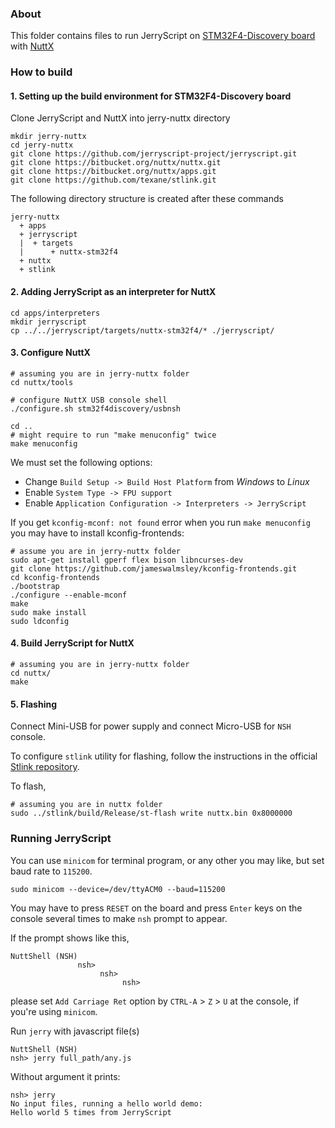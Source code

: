 ### About

This folder contains files to run JerryScript on
[STM32F4-Discovery board](http://www.st.com/content/st_com/en/products/evaluation-tools/product-evaluation-tools/mcu-eval-tools/stm32-mcu-eval-tools/stm32-mcu-discovery-kits/stm32f4discovery.html) with [NuttX](http://nuttx.org/)

### How to build

#### 1. Setting up the build environment for STM32F4-Discovery board

Clone JerryScript and NuttX into jerry-nuttx directory

```
mkdir jerry-nuttx
cd jerry-nuttx
git clone https://github.com/jerryscript-project/jerryscript.git
git clone https://bitbucket.org/nuttx/nuttx.git
git clone https://bitbucket.org/nuttx/apps.git
git clone https://github.com/texane/stlink.git
```

The following directory structure is created after these commands

```
jerry-nuttx
  + apps
  + jerryscript
  |  + targets
  |      + nuttx-stm32f4
  + nuttx
  + stlink
```

#### 2. Adding JerryScript as an interpreter for NuttX

```
cd apps/interpreters
mkdir jerryscript
cp ../../jerryscript/targets/nuttx-stm32f4/* ./jerryscript/
```

#### 3. Configure NuttX

```
# assuming you are in jerry-nuttx folder
cd nuttx/tools

# configure NuttX USB console shell
./configure.sh stm32f4discovery/usbnsh

cd ..
# might require to run "make menuconfig" twice
make menuconfig
```

We must set the following options:

* Change `Build Setup -> Build Host Platform` from _Windows_ to _Linux_
* Enable `System Type -> FPU support`
* Enable `Application Configuration -> Interpreters -> JerryScript`

If you get `kconfig-mconf: not found` error when you run `make menuconfig` you may have to install kconfig-frontends:

```
# assume you are in jerry-nuttx folder
sudo apt-get install gperf flex bison libncurses-dev
git clone https://github.com/jameswalmsley/kconfig-frontends.git
cd kconfig-frontends
./bootstrap
./configure --enable-mconf
make
sudo make install
sudo ldconfig
```

#### 4. Build JerryScript for NuttX

```
# assuming you are in jerry-nuttx folder
cd nuttx/
make
```

#### 5. Flashing

Connect Mini-USB for power supply and connect Micro-USB for `NSH` console.

To configure `stlink` utility for flashing, follow the instructions in the official [Stlink repository](https://github.com/texane/stlink).

To flash,
```
# assuming you are in nuttx folder
sudo ../stlink/build/Release/st-flash write nuttx.bin 0x8000000
```

### Running JerryScript

You can use `minicom` for terminal program, or any other you may like, but set
baud rate to `115200`.

```
sudo minicom --device=/dev/ttyACM0 --baud=115200
```

You may have to press `RESET` on the board and press `Enter` keys on the console
several times to make `nsh` prompt to appear.

If the prompt shows like this,
```
NuttShell (NSH)
               nsh>
                    nsh>
                         nsh>
```
please set `Add Carriage Ret` option by `CTRL-A` > `Z` > `U` at the console,
if you're using `minicom`.


Run `jerry` with javascript file(s)

```
NuttShell (NSH)
nsh> jerry full_path/any.js
```

Without argument it prints:
```
nsh> jerry
No input files, running a hello world demo:
Hello world 5 times from JerryScript
```
